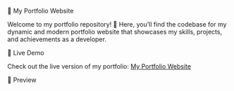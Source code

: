 

🌟 My Portfolio Website

Welcome to my portfolio repository! 🚀 Here, you’ll find the codebase for my dynamic and modern portfolio website that showcases my skills, projects, and achievements as a developer.


🔗 Live Demo

Check out the live version of my portfolio: <a href="https://dev-marvelee-portfolio.vercel.app/" >My Portfolio Website<a/>

📸 Preview
